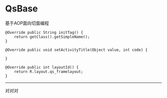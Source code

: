 QsBase
======
基于AOP面向切面编程

    @Override public String initTag() {
        return getClass().getSimpleName();
    }

    @Override public void setActivityTitle(Object value, int code) {

    }

    @Override public int layoutId() {
        return R.layout.qs_framelayout;
    }

-------------
对对对